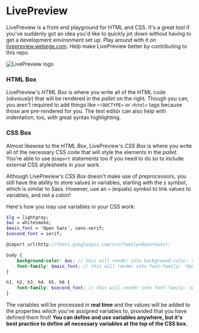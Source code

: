 # LivePreview
LivePreview is a front end playground for HTML and CSS. It's a great tool if you've suddenly got an idea you'd like to quickly jot down without having to get a development environment set up. Play around with it on <a href="http://livepreview.webege.com">livepreview.webege.com</a>. Help make LivePreview better by contributing to this repo. 

![LivePreview logo](https://raw.github.com/sharikul/LivePreview/master/imgs/icon.png)

### HTML Box
LivePreview's _HTML Box_ is where you write all of the HTML code (<em>obviously</em>) that will be rendered in the _pallet_ on the right. Though you can, you aren't required to add things like `<!DOCTYPE>` or `<html>` tags because those are pre-rendered for you. The text editor can also help with indentation, too, with great syntax highlighting.

### CSS Box
Almost likewise to the _HTML Box_, LivePreview's _CSS Box_ is where you write all of the necessary CSS code that will style the elements in the _pallet_. You're able to use `@import` statements too if you need to do so to include external CSS stylesheets in your work.  

Although LivePreview's _CSS Box_ doesn't make use of preprocessors, you still have the ability to store values in variables, starting with the `$` symbol, which is similar to Sass. However, use an `=` (equals) symbol to link values to variables, and not a colon!  

Here's how you may use variables in your CSS work:  

```scss
$lg = lightgray;
$ws = whitesmoke;
$main_font = 'Open Sans', sans-serif;
$second_font = serif;

@import url(http://fonts.googleapis.com/css?family=Open+Sans);

body {
    background-color: $ws; // this will render into background-color: whitesmoke;
    font-family: $main_font; // this will render into font-family: 'Open Sans', sans-serif;
}

h1, h2, h3, h4, h5, h6 {
    font-family: $second_font; // this will render into font-family: serif;
}
```

The variables will be processed in **real time** and the values will be added to the properties which you've assigned variables to, provided that you have defined them first! **You can define and use variables anywhere, but it's best practice to define all necessary variables at the top of the CSS box.**

